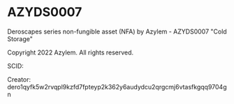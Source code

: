 # AZYDS0007
Deroscapes series non-fungible asset (NFA) by Azylem - AZYDS0007 "Cold Storage"

Copyright 2022 Azylem. All rights reserved.

SCID: 

Creator: dero1qyfk5w2rvqpl9kzfd7fpteyp2k362y6audydcu2qrgcmj6vtasfkgqq9704gn
